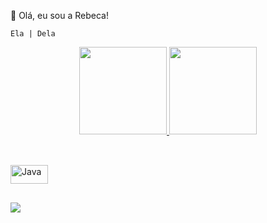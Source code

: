 👋 Olá, eu sou a Rebeca!

    Ela | Dela

<div align="center">
  <a href="https://github.com/rebeca-marques">
  <img height="140em" src="https://github-readme-stats.vercel.app/api?username=rebeca-marques&show_icons=true&theme=dark&include_all_commits=true&count_private=true"/>
  <img height="140em" src="https://github-readme-stats.vercel.app/api/top-langs/?username=rebeca-marques&layout=compact&langs_count=7&theme=dark"/>
</div>
  
##

<div style="display: inline_block"><br>
  <img align="center" alt="Java" height="30" width="60" src="https://img.shields.io/badge/Java-ED8B00?style=for-the-badge&logo=java&logoColor=white">  
</div>
 
##  

<div>
 <a href="https://https://www.linkedin.com/in/rebeca-marques-573a46226/" target="_blank"><img src="https://img.shields.io/badge/-LinkedIn-%230077B5?style=for-the-badge&logo=linkedin&logoColor=white" target="_blank"></a> 
</div> 
  
